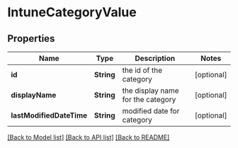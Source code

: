 # IntuneCategoryValue

## Properties
Name | Type | Description | Notes
------------ | ------------- | ------------- | -------------
**id** | **String** | the id of the category | [optional] 
**displayName** | **String** | the display name for the category | [optional] 
**lastModifiedDateTime** | **String** | modified date for category | [optional] 

[[Back to Model list]](../README.md#documentation-for-models) [[Back to API list]](../README.md#documentation-for-api-endpoints) [[Back to README]](../README.md)


